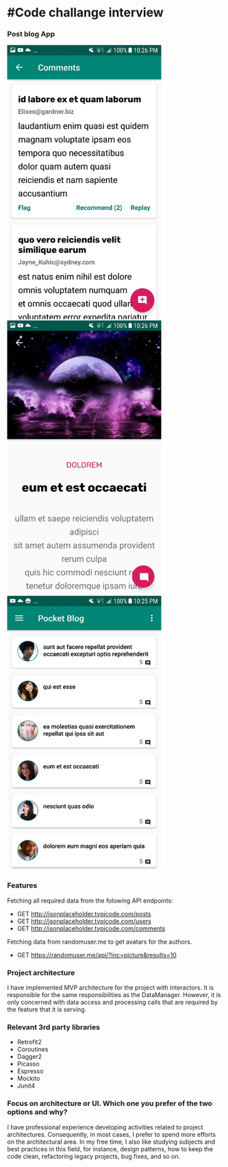 #Code challange interview
==================================

### Post blog App <br/>
<img src ="https://github.com/douglasalipio/android_posts_list/blob/coroutines/app/images/comment_screen.jpg"  width="360"/>&nbsp;&nbsp;
<img src ="https://github.com/douglasalipio/android_posts_list/blob/coroutines/app/images/post_detail_screen.jpg" width="360" />&nbsp;&nbsp;
<img src ="https://github.com/douglasalipio/android_posts_list/blob/coroutines/app/images/post_screen.jpg"  width="360"/>

### Features

Fetching all required data from the folowing API endpoints:

- GET http://jsonplaceholder.typicode.com/posts
- GET http://jsonplaceholder.typicode.com/users 
- GET http://jsonplaceholder.typicode.com/comments

Fetching data from randomuser.me to get avatars for the authors.

- GET https://randomuser.me/api/?inc=picture&results=10

### Project architecture

I have implemented MVP architecture for the project with interactors. It is responsible for the same responsibilities as the DataManager. However, it is only concerned with data access and processing calls that are required by the feature that it is serving.

### Relevant 3rd party libraries

- Retrofit2
- Coroutines
- Dagger2
- Picasso
- Espresso
- Mockito
- Junit4

### Focus on architecture or UI. Which one you prefer of the two options and why?
I have professional experience developing activities related to project architectures. Consequently, in most cases, I prefer to spend more efforts on the architectural area. In my free time, I also like studying subjects and best practices in this field, for instance, design patterns, how to keep the code clean, refactoring legacy projects, bug fixes, and so on.
